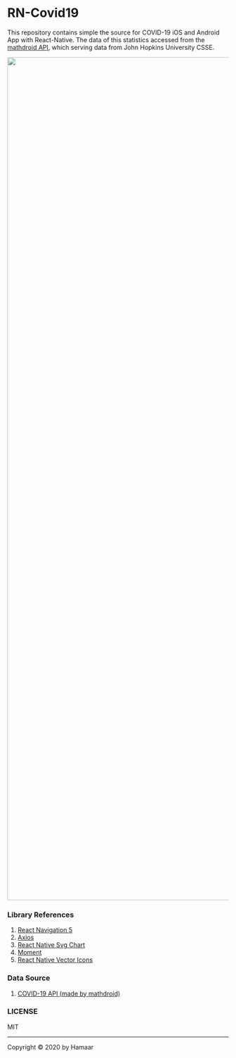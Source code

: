 # RN-Covid19
This repository contains simple the source for COVID-19 iOS and Android App with React-Native. The data of this statistics accessed from the [mathdroid API](https://github.com/mathdroid/covid-19-api), which serving data from John Hopkins University CSSE.


<span><img src="https://i.imgur.com/j8V5X2e.png" width="1920" /></span>


### Library References
1. [React Navigation 5](https://github.com/react-navigation/react-navigation)
2. [Axios](https://github.com/axios/axios)
3. [React Native Svg Chart](https://github.com/JesperLekland/react-native-svg-charts)
4. [Moment](https://github.com/moment/moment)
5. [React Native Vector Icons](https://github.com/oblador/react-native-vector-icons)

### Data Source
1. [COVID-19 API (made by mathdroid)](https://github.com/mathdroid/covid-19-api)

### LICENSE
MIT

---

Copyright © 2020 by Hamaar
